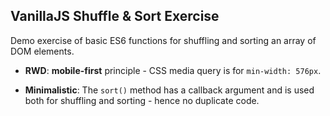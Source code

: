 ## VanillaJS Shuffle & Sort Exercise

Demo exercise of basic ES6 functions for shuffling and sorting an array of DOM elements.

- **RWD**: **mobile-first** principle - CSS media query is for `min-width: 576px`.

- **Minimalistic**: The `sort()` method has a callback argument and is used both for shuffling and sorting - hence no duplicate code.
